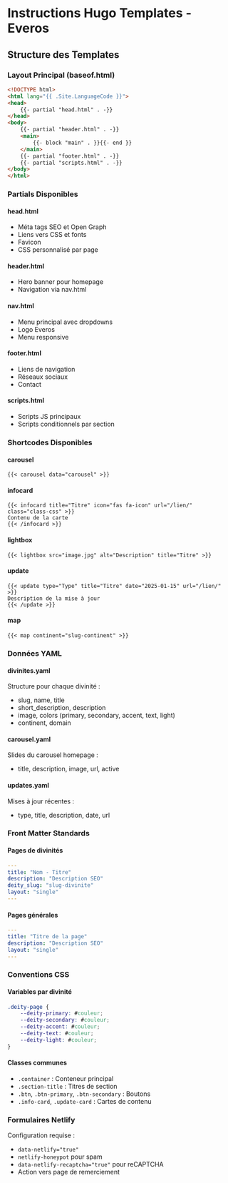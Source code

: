 # Instructions Hugo Templates - Everos

## Structure des Templates

### Layout Principal (baseof.html)
```html
<!DOCTYPE html>
<html lang="{{ .Site.LanguageCode }}">
<head>
    {{- partial "head.html" . -}}
</head>
<body>
    {{- partial "header.html" . -}}
    <main>
        {{- block "main" . }}{{- end }}
    </main>
    {{- partial "footer.html" . -}}
    {{- partial "scripts.html" . -}}
</body>
</html>
```

### Partials Disponibles

#### head.html
- Méta tags SEO et Open Graph
- Liens vers CSS et fonts
- Favicon
- CSS personnalisé par page

#### header.html  
- Hero banner pour homepage
- Navigation via nav.html

#### nav.html
- Menu principal avec dropdowns
- Logo Everos
- Menu responsive

#### footer.html
- Liens de navigation
- Réseaux sociaux
- Contact

#### scripts.html
- Scripts JS principaux
- Scripts conditionnels par section

### Shortcodes Disponibles

#### carousel
```hugo
{{< carousel data="carousel" >}}
```

#### infocard
```hugo
{{< infocard title="Titre" icon="fas fa-icon" url="/lien/" class="class-css" >}}
Contenu de la carte
{{< /infocard >}}
```

#### lightbox
```hugo
{{< lightbox src="image.jpg" alt="Description" title="Titre" >}}
```

#### update
```hugo
{{< update type="Type" title="Titre" date="2025-01-15" url="/lien/" >}}
Description de la mise à jour
{{< /update >}}
```

#### map
```hugo
{{< map continent="slug-continent" >}}
```

### Données YAML

#### divinites.yaml
Structure pour chaque divinité :
- slug, name, title
- short_description, description
- image, colors (primary, secondary, accent, text, light)
- continent, domain

#### carousel.yaml
Slides du carousel homepage :
- title, description, image, url, active

#### updates.yaml
Mises à jour récentes :
- type, title, description, date, url

### Front Matter Standards

#### Pages de divinités
```yaml
---
title: "Nom - Titre"
description: "Description SEO"
deity_slug: "slug-divinite"
layout: "single"
---
```

#### Pages générales
```yaml
---
title: "Titre de la page"
description: "Description SEO"
layout: "single"
---
```

### Conventions CSS

#### Variables par divinité
```css
.deity-page {
    --deity-primary: #couleur;
    --deity-secondary: #couleur;
    --deity-accent: #couleur;
    --deity-text: #couleur;
    --deity-light: #couleur;
}
```

#### Classes communes
- `.container` : Conteneur principal
- `.section-title` : Titres de section
- `.btn`, `.btn-primary`, `.btn-secondary` : Boutons
- `.info-card`, `.update-card` : Cartes de contenu

### Formulaires Netlify

Configuration requise :
- `data-netlify="true"`
- `netlify-honeypot` pour spam
- `data-netlify-recaptcha="true"` pour reCAPTCHA
- Action vers page de remerciement